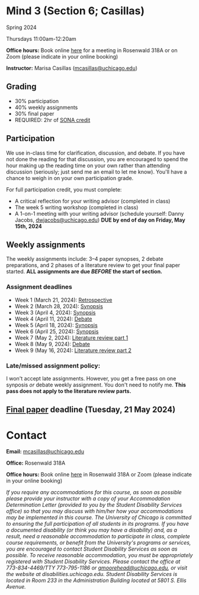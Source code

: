 # Mind 3 (Section 6; Casillas)

Spring 2024

Thursdays 11:00am-12:20am

**Office hours:** Book online [here](https://calendar.app.google/fkdDh37gZbpBQsNx6) for a meeting in Rosenwald 318A or on Zoom (please indicate in your online booking)

**Instructor:** Marisa Casillas (mcasillas@uchicago.edu)

## Grading 

* 30% participation
* 40% weekly assignments
* 30% final paper
* REQUIRED: 2hr of [SONA credit](http://uchicago.sona-systems.com/)


## Participation

We use in-class time for clarification, discussion, and debate. If you have not done the reading for that discussion, you are encouraged to spend the hour making up the reading time on your own rather than attending discussion (seriously; just send me an email to let me know). You'll have a chance to weigh in on your own participation grade.

For full participation credit, you must complete:

* A critical reflection for your writing advisor (completed in class)
* The week 5 writing workshop (completed in class)
* A 1-on-1 meeting with your writing advisor (schedule yourself: Danny Jacobs, dwjacobs@uchicago.edu) **DUE by end of day on Friday, May 15th, 2024**


## Weekly assignments

The weekly assignments include: 3–4 paper synopses, 2 debate preparations, and 2 phases of a literature review to get your final paper started.  **ALL assignments are due _BEFORE_ the start of section.**

### Assignment deadlines

* Week 1 (March 21, 2024): [Retrospective](../course_instructions/retrospective/)
* Week 2 (March 28, 2024): [Synopsis](../course_instructions/wkly-syn/)
* Week 3 (April 4, 2024): [Synopsis](../course_instructions/wkly-syn/)
* Week 4 (April 11, 2024): [Debate](../course_instructions/wkly-debate/)
* Week 5 (April 18, 2024): [Synopsis](../course_instructions/wkly-syn/)
* Week 6 (April 25, 2024): [Synopsis](../course_instructions/wkly-syn/)
* Week 7 (May 2, 2024): [Literature review part 1](../course_instructions/wkly-litrev/)
* Week 8 (May 9, 2024): [Debate](../course_instructions/wkly-debate/)
* Week 9 (May 16, 2024): [Literature review part 2](../course_instructions/wkly-litrev/)

### Late/missed assignment policy:

I won't accept late assignments. However, you get a free pass on one synposis _or_ debate weekly assignment. You don't need to notify me. **This pass does not apply to the literature review parts.**


## [Final paper](../course_instructions/final-paper/) deadline (Tuesday, 21 May 2024)


# Contact
**Email:** mcasillas@uchicago.edu

**Office:** Rosenwald 318A

**Office hours:** Book online [here](https://calendar.app.google/fkdDh37gZbpBQsNx6) in Rosenwald 318A or Zoom (please indicate in your online booking)


_If you require any accommodations for this course, as soon as possible please provide your instructor with a copy of your Accommodation Determination Letter (provided to you by the Student Disability Services office) so that you may discuss with him/her how your accommodations may be implemented in this course.
The University of Chicago is committed to ensuring the full participation of all students in its programs. If you have a documented disability (or think you may have a disability) and, as a result, need a reasonable accommodation to participate in class, complete course requirements, or benefit from the University's programs or services, you are encouraged to contact Student Disability Services as soon as possible. To receive reasonable accommodation, you must be appropriately registered with Student Disability Services.  Please contact the office at 773-834-4469/TTY 773-795-1186 or gmoorehead@uchicago.edu, or visit the website at disabilities.uchicago.edu.  Student Disability Services is located in Room 233 in the Administration Building located at 5801 S. Ellis Avenue._